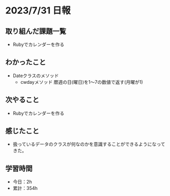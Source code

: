 # 2023/7/31 日報
## 取り組んだ課題一覧
- Rubyでカレンダーを作る

## わかったこと
- Dateクラスのメソッド
  - cwdayメソッド
    暦週の日(曜日)を1〜7の数値で返す(月曜が1)

## 次やること
- Rubyでカレンダーを作る

## 感じたこと
- 扱っているデータのクラスが何なのかを意識することができるようになってきた。
  
## 学習時間
- 今日：2h
- 累計：354h
